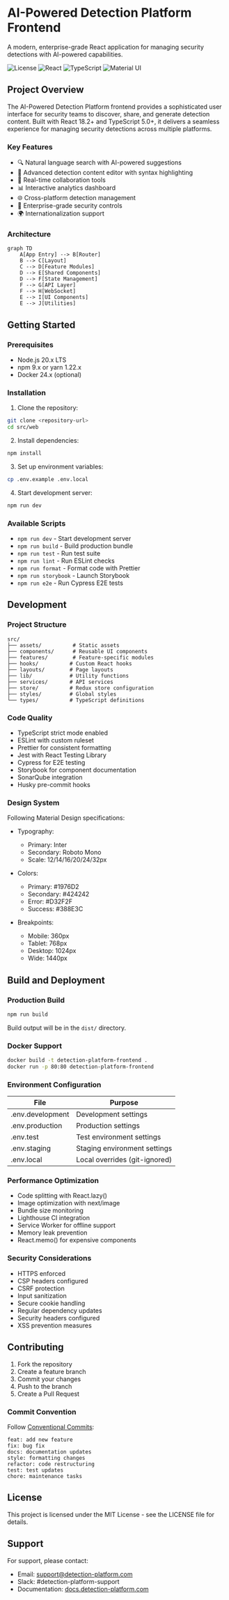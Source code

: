 # AI-Powered Detection Platform Frontend

A modern, enterprise-grade React application for managing security detections with AI-powered capabilities.

![License](https://img.shields.io/badge/license-MIT-blue.svg)
![React](https://img.shields.io/badge/react-18.2.0-blue.svg)
![TypeScript](https://img.shields.io/badge/typescript-5.0.0-blue.svg)
![Material UI](https://img.shields.io/badge/material--ui-5.14.0-blue.svg)

## Project Overview

The AI-Powered Detection Platform frontend provides a sophisticated user interface for security teams to discover, share, and generate detection content. Built with React 18.2+ and TypeScript 5.0+, it delivers a seamless experience for managing security detections across multiple platforms.

### Key Features

- 🔍 Natural language search with AI-powered suggestions
- 📝 Advanced detection content editor with syntax highlighting
- 🔄 Real-time collaboration tools
- 📊 Interactive analytics dashboard
- 🌐 Cross-platform detection management
- 🔐 Enterprise-grade security controls
- 🌍 Internationalization support

### Architecture

```mermaid
graph TD
    A[App Entry] --> B[Router]
    B --> C[Layout]
    C --> D[Feature Modules]
    D --> E[Shared Components]
    D --> F[State Management]
    F --> G[API Layer]
    F --> H[WebSocket]
    E --> I[UI Components]
    E --> J[Utilities]
```

## Getting Started

### Prerequisites

- Node.js 20.x LTS
- npm 9.x or yarn 1.22.x
- Docker 24.x (optional)

### Installation

1. Clone the repository:
```bash
git clone <repository-url>
cd src/web
```

2. Install dependencies:
```bash
npm install
```

3. Set up environment variables:
```bash
cp .env.example .env.local
```

4. Start development server:
```bash
npm run dev
```

### Available Scripts

- `npm run dev` - Start development server
- `npm run build` - Build production bundle
- `npm run test` - Run test suite
- `npm run lint` - Run ESLint checks
- `npm run format` - Format code with Prettier
- `npm run storybook` - Launch Storybook
- `npm run e2e` - Run Cypress E2E tests

## Development

### Project Structure

```
src/
├── assets/          # Static assets
├── components/      # Reusable UI components
├── features/        # Feature-specific modules
├── hooks/          # Custom React hooks
├── layouts/        # Page layouts
├── lib/            # Utility functions
├── services/       # API services
├── store/          # Redux store configuration
├── styles/         # Global styles
└── types/          # TypeScript definitions
```

### Code Quality

- TypeScript strict mode enabled
- ESLint with custom ruleset
- Prettier for consistent formatting
- Jest with React Testing Library
- Cypress for E2E testing
- Storybook for component documentation
- SonarQube integration
- Husky pre-commit hooks

### Design System

Following Material Design specifications:

- Typography:
  - Primary: Inter
  - Secondary: Roboto Mono
  - Scale: 12/14/16/20/24/32px

- Colors:
  - Primary: #1976D2
  - Secondary: #424242
  - Error: #D32F2F
  - Success: #388E3C

- Breakpoints:
  - Mobile: 360px
  - Tablet: 768px
  - Desktop: 1024px
  - Wide: 1440px

## Build and Deployment

### Production Build

```bash
npm run build
```

Build output will be in the `dist/` directory.

### Docker Support

```bash
docker build -t detection-platform-frontend .
docker run -p 80:80 detection-platform-frontend
```

### Environment Configuration

| File | Purpose |
|------|---------|
| .env.development | Development settings |
| .env.production | Production settings |
| .env.test | Test environment settings |
| .env.staging | Staging environment settings |
| .env.local | Local overrides (git-ignored) |

### Performance Optimization

- Code splitting with React.lazy()
- Image optimization with next/image
- Bundle size monitoring
- Lighthouse CI integration
- Service Worker for offline support
- Memory leak prevention
- React.memo() for expensive components

### Security Considerations

- HTTPS enforced
- CSP headers configured
- CSRF protection
- Input sanitization
- Secure cookie handling
- Regular dependency updates
- Security headers configured
- XSS prevention measures

## Contributing

1. Fork the repository
2. Create a feature branch
3. Commit your changes
4. Push to the branch
5. Create a Pull Request

### Commit Convention

Follow [Conventional Commits](https://www.conventionalcommits.org/):

```
feat: add new feature
fix: bug fix
docs: documentation updates
style: formatting changes
refactor: code restructuring
test: test updates
chore: maintenance tasks
```

## License

This project is licensed under the MIT License - see the LICENSE file for details.

## Support

For support, please contact:
- Email: support@detection-platform.com
- Slack: #detection-platform-support
- Documentation: [docs.detection-platform.com](https://docs.detection-platform.com)